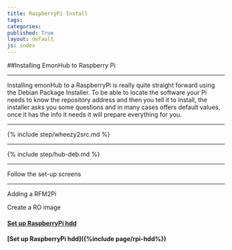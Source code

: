 ```yaml
---
title: RaspberryPi Install
tags: 
categories: 
published: True
layout: default
js: index
---
```


##Installing EmonHub to Raspberry Pi

-----------------------------------

Installing emonHub to a RaspberryPi is really quite straight forward using the Debian Package Installer. To be able to locate the software your Pi needs to know the repository address and then you tell it to install, the installer asks you some questions and in many cases offers default values, once it has the info it needs it will prepare everything for you.

----------

{% include step/wheezy2src.md %}

----

{% include step/hub-deb.md %}

---

Follow the set-up screens

-----------------------------

Adding a RFM2Pi

Create a RO image

#### [Set up RaspberryPi hdd]({{site.page}}install/raspberrypi/hdd)

#### [Set up RaspberryPi hdd]({%include page/rpi-hdd%})





